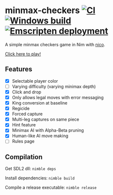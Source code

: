 # minmax-checkers [![CI](https://github.com/tandy-1000/minmax-checkers/actions/workflows/ci.yml/badge.svg)](https://github.com/tandy-1000/minmax-checkers/actions/workflows/ci.yml) [![Windows build](https://github.com/tandy-1000/minmax-checkers/actions/workflows/window.yml/badge.svg)](https://github.com/tandy-1000/minmax-checkers/actions/workflows/window.yml) [![Emscripten deployment](https://github.com/tandy-1000/minmax-checkers/actions/workflows/emscripten.yml/badge.svg)](https://github.com/tandy-1000/minmax-checkers/actions/workflows/emscripten.yml)
A simple minmax checkers game in Nim with [nico](https://github.com/ftsf/nico).

[Click here to play!](https://tandy-1000.github.io/minmax-checkers/checkers.html)

## Features
- [x] Selectable player color
- [ ] Varying difficulty (varying minimax depth)
- [x] Click and drop
- [x] Only allows legal moves with error messaging
- [x] King conversion at baseline
- [x] Regicide
- [x] Forced capture
- [x] Multi-leg captures on same piece
- [x] Hint feature
- [x] Minimax AI with Alpha-Beta pruning
- [x] Human-like AI move making
- [ ] Rules page

## Compilation
Get SDL2 dll: `nimble deps`

Install dependencies: `nimble build`

Compile a release executable: `nimble release`

